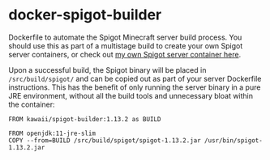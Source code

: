 # docker-spigot-builder

Dockerfile to automate the Spigot Minecraft server build process. You should use this as part of a multistage build to create your own Spigot server containers, or check out [my own Spigot server container here](https://github.com/kawaii/docker-spigot-server).

Upon a successful build, the Spigot binary will be placed in `/src/build/spigot/` and can be copied out as part of your server Dockerfile instructions. This has the benefit of only running the server binary in a pure JRE environment, without all the build tools and unnecessary bloat within the container:

```
FROM kawaii/spigot-builder:1.13.2 as BUILD

FROM openjdk:11-jre-slim
COPY --from=BUILD /src/build/spigot/spigot-1.13.2.jar /usr/bin/spigot-1.13.2.jar
```
